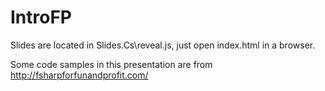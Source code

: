 IntroFP
=======
Slides are located in Slides.Cs\reveal.js, just open index.html in a browser.

Some code samples in this presentation are from http://fsharpforfunandprofit.com/

